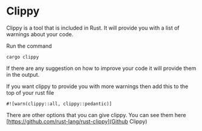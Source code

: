 # Clippy

Clippy is a tool that is included in Rust.  It will provide you with a list of warnings about your code. 

Run the command 

```
cargo clippy
```

If there are any suggestion on how to improve your code it will provide them in the output.

If you want clippy to provide you with more warnings then add this to the top of your rust file

```
#![warn(clippy::all, clippy::pedantic)]
```

There are other options that you can give clippy. You can see them here
[https://github.com/rust-lang/rust-clippy](Github Clippy)
